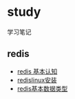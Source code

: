 # study
 学习笔记

## redis
* [redis 基本认知](笔记/redis/redis基本认知.md)
* [redislinux安装](笔记/redis/installredis.md)
* [redis基本数据类型](笔记/redis/redisdatatype.md)